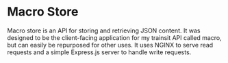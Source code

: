 # Macro Store

Macro store is an API for storing and retrieving JSON content. It was designed to be the client-facing application for my trainsit API called macro, but can easily be repurposed for other uses. It uses NGINX to serve read requests and a simple Express.js server to handle write requests.
